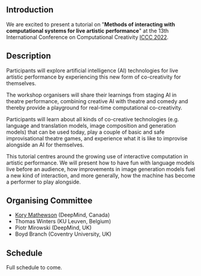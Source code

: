 ## Introduction

We are excited to present a tutorial on "**Methods of interacting with computational systems for live artistic performance**" at the 13th International Conference on Computational Creativity [ICCC 2022](https://computationalcreativity.net/iccc22/). 

## Description

Participants will explore artificial intelligence (AI) technologies for live artistic performance by experiencing this new form of co-creativity for themselves. 

The workshop organisers will share their learnings from staging AI in theatre performance, combining creative AI with theatre and comedy and thereby provide a playground for real-time computational co-creativity.

Participants will learn about all kinds of co-creative technologies (e.g. language and translation models, image composition and generation models) that can be used today, play a couple of basic and safe improvisational theatre games, and experience what it is like to improvise alongside an AI for themselves.

This tutorial centres around the growing use of interactive computation in artistic performance. We will present how to have fun with language models live before an audience, how improvements in image generation models fuel a new kind of interaction, and more generally, how the machine has become a performer to play alongside.

## Organising Committee
* [Kory Mathewson](https://korymathewson.com/) (DeepMind, Canada)
* Thomas Winters (KU Leuven, Belgium)
* Piotr Mirowski (DeepMind, UK)
* Boyd Branch (Coventry University, UK)

## Schedule

Full schedule to come.
